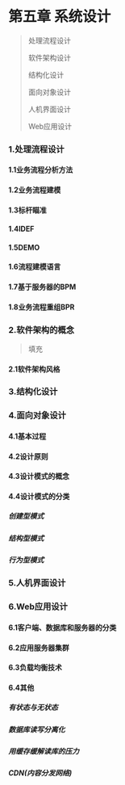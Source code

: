 # 第五章 系统设计

> 处理流程设计
>
> 软件架构设计
>
> 结构化设计
>
> 面向对象设计
>
> 人机界面设计
>
> Web应用设计

### 1.处理流程设计

#### 1.1业务流程分析方法

#### 1.2业务流程建模

#### 1.3标杆瞄准

#### 1.4IDEF

#### 1.5DEMO

#### 1.6流程建模语言

#### 1.7基于服务器的BPM

#### 1.8业务流程重组BPR

### 2.软件架构的概念

> 填充

#### 2.1软件架构风格

### 3.结构化设计

### 4.面向对象设计

#### 4.1基本过程

#### 4.2设计原则

#### 4.3设计模式的概念

#### 4.4设计模式的分类

##### 创建型模式

##### 结构型模式

##### 行为型模式

### 5.人机界面设计

### 6.Web应用设计

#### 6.1客户端、数据库和服务器的分类

#### 6.2应用服务器集群

#### 6.3负载均衡技术

#### 6.4其他

##### 有状态与无状态

##### 数据库读写分离化

##### 用缓存缓解读库的压力

##### CDN(内容分发网络)

